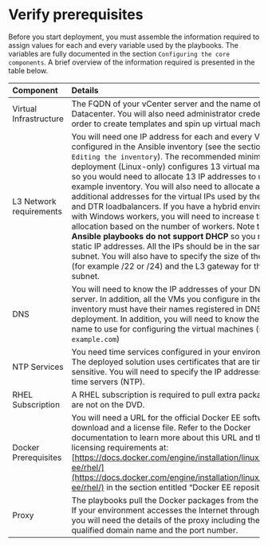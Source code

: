 # Verify prerequisites

Before you start deployment, you must assemble the information required to assign values for each and every variable used by the playbooks. The variables are fully documented in the section `Configuring the core components`. A brief overview of the information required is presented in the table below.

|Component|Details|
|:--------|:------|
|Virtual Infrastructure|The FQDN of your vCenter server and the name of the Datacenter. You will also need administrator credentials in order to create templates and spin up virtual machines.|
|L3 Network requirements|You will need one IP address for each and every VM configured in the Ansible inventory (see the section `Editing the inventory`). The recommended minimal deployment (Linux-only) configures 13 virtual machines so you would need to allocate 13 IP addresses to use this example inventory. You will also need to allocate at least 2 additional addresses for the virtual IPs used by the UCP and DTR loadbalancers. If you have a hybrid environment with Windows workers, you will need to increase the allocation based on the number of workers. Note that **the Ansible playbooks do not support DHCP** so you need static IP addresses. All the IPs should be in the same subnet. You will also have to specify the size of the subnet (for example /22 or /24) and the L3 gateway for this subnet.|
|DNS|You will need to know the IP addresses of your DNS server. In addition, all the VMs you configure in the inventory must have their names registered in DNS prior to deployment. In addition, you will need to know the domain name to use for configuring the virtual machines (such as `example.com`)|
|NTP Services|You need time services configured in your environment. The deployed solution uses certificates that are time-sensitive. You will need to specify the IP addresses of your time servers (NTP).|
|RHEL Subscription|A RHEL subscription is required to pull extra packages that are not on the DVD.|
|Docker Prerequisites|You will need a URL for the official Docker EE software download and a license file. Refer to the Docker documentation to learn more about this URL and the licensing requirements at: [https://docs.docker.com/engine/installation/linux/docker-ee/rhel/](https://docs.docker.com/engine/installation/linux/docker-ee/rhel/) in the section entitled “Docker EE repository URL”|
|Proxy|The playbooks pull the Docker packages from the Internet. If your environment accesses the Internet through a proxy, you will need the details of the proxy including the fully qualified domain name and the port number.|
